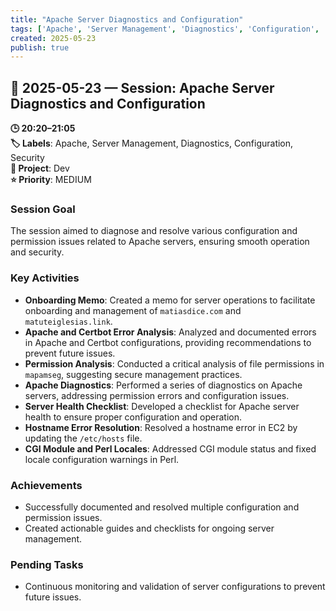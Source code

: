 ```yaml
---
title: "Apache Server Diagnostics and Configuration"
tags: ['Apache', 'Server Management', 'Diagnostics', 'Configuration', 'Security']
created: 2025-05-23
publish: true
---
```


## 📅 2025-05-23 — Session: Apache Server Diagnostics and Configuration

**🕒 20:20–21:05**  
**🏷️ Labels**: Apache, Server Management, Diagnostics, Configuration, Security  
**📂 Project**: Dev  
**⭐ Priority**: MEDIUM  


### Session Goal
The session aimed to diagnose and resolve various configuration and permission issues related to Apache servers, ensuring smooth operation and security.

### Key Activities
- **Onboarding Memo**: Created a memo for server operations to facilitate onboarding and management of `matiasdice.com` and `matuteiglesias.link`.
- **Apache and Certbot Error Analysis**: Analyzed and documented errors in Apache and Certbot configurations, providing recommendations to prevent future issues.
- **Permission Analysis**: Conducted a critical analysis of file permissions in `mapamseg`, suggesting secure management practices.
- **Apache Diagnostics**: Performed a series of diagnostics on Apache servers, addressing permission errors and configuration issues.
- **Server Health Checklist**: Developed a checklist for Apache server health to ensure proper configuration and operation.
- **Hostname Error Resolution**: Resolved a hostname error in EC2 by updating the `/etc/hosts` file.
- **CGI Module and Perl Locales**: Addressed CGI module status and fixed locale configuration warnings in Perl.

### Achievements
- Successfully documented and resolved multiple configuration and permission issues.
- Created actionable guides and checklists for ongoing server management.

### Pending Tasks
- Continuous monitoring and validation of server configurations to prevent future issues.
